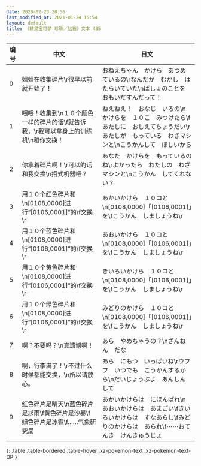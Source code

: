 ```yaml
---
date: 2020-02-23 20:56
last_modified_at: 2021-01-24 15:54
layout: default
title: 《精灵宝可梦 珍珠／钻石》文本 435
---
```

| 编号 | 中文 | 日文 |
| ---- | ---- | ---- |
| 0 | 姐姐在收集碎片\r很早以前就开始了！ | おねえちゃん　かけら　あつめているの\rなんだか　むかし　はたらいていた\nばしょのことを　おもいだすんだって！ |
| 1 | 喂喂！收集到\n１０个颜色一样的碎片的话\f就告诉我，\r我可以拿身上的训练机\n和你交换！ | ねえねえ！　おなじ　いろの\nかけらを　１０こ　みつけたら\fあたしに　おしえてちょうだい\rあたしが　もっている　わざマシンと\nこうかんして　ほしいから |
| 2 | 你拿着碎片啊！\r可以的话和我交换\n招式机器吧？ | あなた　かけらを　もっているのね\rよかったら　わたしの　わざマシンと\nこうかん　してくれない？ |
| 3 | 用１０个红色碎片和\n[0108,0000]进行“[0106,0001]”的\f交换\r | あかいかけら　１０コと\n[0108,0000]「[0106,0001]」を\fこうかん　しましょうね\r |
| 4 | 用１０个蓝色碎片和\n[0108,0000]进行“[0106,0001]”的\f交换\r | あおいかけら　１０コと\n[0108,0000]「[0106,0001]」を\fこうかん　しましょうね\r |
| 5 | 用１０个黄色碎片和\n[0108,0000]进行“[0106,0001]”的\f交换\r | きいろいかけら　１０コと\n[0108,0000]「[0106,0001]」を\fこうかん　しましょうね\r |
| 6 | 用１０个绿色碎片和\n[0108,0000]进行“[0106,0001]”的\f交换\r | みどりのかけら　１０コと\n[0108,0000]「[0106,0001]」を\fこうかん　しましょうね\r |
| 7 | 啊？不要吗？\n真遗憾啊！ | あら　やめちゃうの？\nざんねん　だな |
| 8 | 啊，行李满了！\r不过什么时候都能交换，\n所以请放心。 | あら　にもつ　いっぱいね\rウフフ　いつでも　こうかんするから\nだいじょうぶよ　あんしんして |
| 9 | 红色碎片是晴天\n蓝色碎片是求雨\f黄色碎片是沙暴\f绿色碎片是冰雹\f……气象研究局 | あかいかけらは　にほんばれ\nあおいかけらは　あまごい\fきいろいかけらは　すなあらし\fみどりのかけらは　あられ\f⋯⋯おてんき　けんきゅうじょ |
{: .table .table-bordered .table-hover .xz-pokemon-text .xz-pokemon-text-DP }